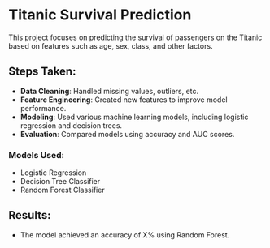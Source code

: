 # Titanic Survival Prediction

This project focuses on predicting the survival of passengers on the Titanic based on features such as age, sex, class, and other factors.

## Steps Taken:
- **Data Cleaning**: Handled missing values, outliers, etc.
- **Feature Engineering**: Created new features to improve model performance.
- **Modeling**: Used various machine learning models, including logistic regression and decision trees.
- **Evaluation**: Compared models using accuracy and AUC scores.

### Models Used:
- Logistic Regression
- Decision Tree Classifier
- Random Forest Classifier

## Results:
- The model achieved an accuracy of X% using Random Forest.
